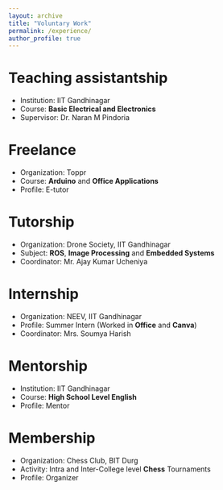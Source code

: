 ```yaml
---
layout: archive
title: "Voluntary Work"
permalink: /experience/
author_profile: true
---
```


Teaching assistantship
======

* Institution: IIT Gandhinagar
* Course: **Basic Electrical and Electronics**
* Supervisor: Dr. Naran M Pindoria

Freelance
======

* Organization: Toppr
* Course: **Arduino** and **Office Applications**
* Profile: E-tutor

Tutorship
======

* Organization: Drone Society, IIT Gandhinagar
* Subject: **ROS**, **Image Processing** and **Embedded Systems**
* Coordinator: Mr. Ajay Kumar Ucheniya

Internship
======

* Organization: NEEV, IIT Gandhinagar
* Profile: Summer Intern (Worked in **Office** and **Canva**)
* Coordinator: Mrs. Soumya Harish

Mentorship
======

* Institution: IIT Gandhinagar
* Course: **High School Level English**
* Profile: Mentor

Membership
======

* Organization: Chess Club, BIT Durg
* Activity: Intra and Inter-College level **Chess** Tournaments
* Profile: Organizer
